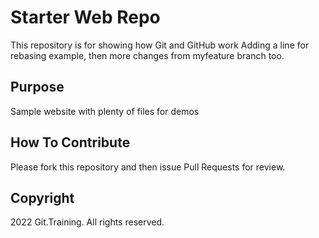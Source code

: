 # Starter Web Repo

This repository is for showing how Git and GitHub work
Adding a line for rebasing example, then
more changes from myfeature branch too.

## Purpose

Sample website with plenty of files for demos

## How To Contribute

Please fork this repository and then issue Pull Requests for review.

## Copyright

2022 Git.Training. All rights reserved.